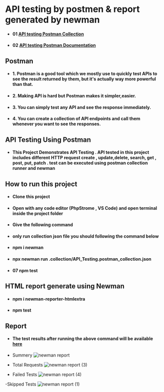 # API testing  by postmen & report generated by newman

- #### 01 [API testing Postman Collection](https://www.getpostman.com/collections/ed208eaa84f915177432)

- #### 02 [API testing Postman Documentation](https://documenter.getpostman.com/view/21542725/UzBqpkbW)

## Postman
- #### 1. Postman is a good tool which we mostly use to quickly test APIs to see the result returned by them, but it's actually way more powerful than that.

- #### 2. Making API is hard but Postman makes it simpler,easier.

- #### 3. You can simply test any API and see the response immediately.

- #### 4. You can create a collection of API endpoints and call them whenever you want to see the responses.

## API Testing Using Postman

- #### This Project Demonstrates API Testing . API tested in this project includes different HTTP request create , update,delete, search, get , post, put, patch . test can be executed using postman collection runner and newman

## **How to run this project**

- #### Clone this project

- #### Open with any code editor (PhpStrome , VS Code) and open terminal inside the project folder

- #### Give the following command

- #### only run collection json file you should following the command below

- #### npm i newman

- #### npx newman run .collection/API_Testing.postman_collection.json

- #### 07 npm test 

## HTML report generate using Newman

- #### npm i newman-reporter-htmlextra

- #### npm test

## Report

- #### The test results after running the above command will be available [here](https://alamin622.github.io/report.html)

- Summery
![newman report](https://user-images.githubusercontent.com/56792623/175763284-278ae5a2-daa6-4d19-ba5e-36c7f201ab62.png)

- Total Requests
![newman report (3)](https://user-images.githubusercontent.com/56792623/175763292-a92009b6-b176-4e99-b6fb-2de885f112d2.png)

- Failed Tests
![newman report (4)](https://user-images.githubusercontent.com/56792623/175763302-610e6e73-14b3-441c-9c81-8b3466c40240.png)

-Skipped Tests
![newman report (1)](https://user-images.githubusercontent.com/56792623/175763306-a1f209a2-b01b-4bbc-a8a4-31bc180cedaa.png)

